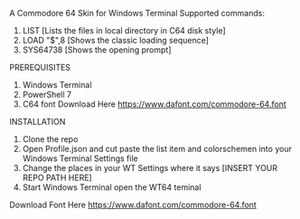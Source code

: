 A Commodore 64 Skin for Windows Terminal
Supported commands:
1. LIST [Lists the files in local directory in C64 disk style]
2. LOAD "$",8 [Shows the classic loading sequence]
3. SYS64738 [Shows the opening prompt]



PREREQUISITES
1. Windows Terminal
2. PowerShell 7
3. C64 font Download Here https://www.dafont.com/commodore-64.font

INSTALLATION
1. Clone the repo
2. Open Profile.json and cut paste the list item and colorschemen into your Windows Terminal Settings file
3. Change the places in your WT Settings where it says [INSERT YOUR REPO PATH HERE]
4. Start Windows Terminal open the WT64 teminal

Download Font Here
https://www.dafont.com/commodore-64.font